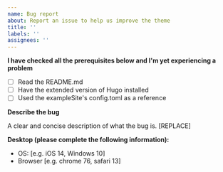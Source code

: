 ```yaml
---
name: Bug report
about: Report an issue to help us improve the theme
title: ''
labels: ''
assignees: ''
---
```


**I have checked all the prerequisites below and I'm yet experiencing a problem**

- [ ] Read the README.md
- [ ] Have the extended version of Hugo installed
- [ ] Used the exampleSite's config.toml as a reference

**Describe the bug**

A clear and concise description of what the bug is. [REPLACE]

**Desktop (please complete the following information):**
 - OS: [e.g. iOS 14, Windows 10]
 - Browser [e.g. chrome 76, safari 13]
